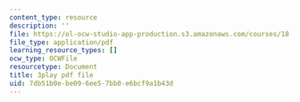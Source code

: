 ```yaml
---
content_type: resource
description: ''
file: https://ol-ocw-studio-app-production.s3.amazonaws.com/courses/18-06sc-linear-algebra-fall-2011/7db51b0ebe096ee57bb0e6bcf9a1b43d_BaBoztM9Q1w.pdf
file_type: application/pdf
learning_resource_types: []
ocw_type: OCWFile
resourcetype: Document
title: 3play pdf file
uid: 7db51b0e-be09-6ee5-7bb0-e6bcf9a1b43d
---
```

